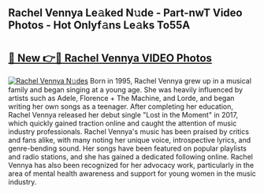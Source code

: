 ## Rachel Vennya Le𝚊ked N𝚞de - Part-nwT Video Photos - Hot Onlyf𝚊ns Le𝚊ks To55A

# <h2><a href="http://ab51495.deff.icu/?id=Rachel+Vennya">🔗 New 👉🔴 Rachel Vennya VIDEO Photos</a></h2>

[![Rachel Vennya N𝚞des](https://i.imgur.com/rIISA9y.gif)](http://ab51495.deff.icu/?id=Rachel+Vennya)
Born in 1995, Rachel Vennya grew up in a musical family and began singing at a young age. She was heavily influenced by artists such as Adele, Florence + The Machine, and Lorde, and began writing her own songs as a teenager. After completing her education, Rachel Vennya released her debut single "Lost in the Moment" in 2017, which quickly gained traction online and caught the attention of music industry professionals. Rachel Vennya's music has been praised by critics and fans alike, with many noting her unique voice, introspective lyrics, and genre-bending sound. Her songs have been featured on popular playlists and radio stations, and she has gained a dedicated following online. Rachel Vennya has also been recognized for her advocacy work, particularly in the area of mental health awareness and support for young women in the music industry.
